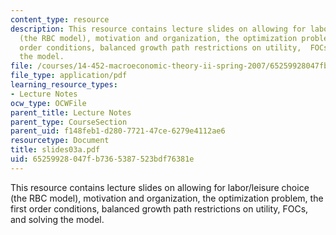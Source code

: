 ```yaml
---
content_type: resource
description: This resource contains lecture slides on allowing for labor/leisure choice
  (the RBC model), motivation and organization, the optimization problem, the first
  order conditions, balanced growth path restrictions on utility,  FOCs, and solving
  the model.
file: /courses/14-452-macroeconomic-theory-ii-spring-2007/65259928047fb7365387523bdf76381e_slides03a.pdf
file_type: application/pdf
learning_resource_types:
- Lecture Notes
ocw_type: OCWFile
parent_title: Lecture Notes
parent_type: CourseSection
parent_uid: f148feb1-d280-7721-47ce-6279e4112ae6
resourcetype: Document
title: slides03a.pdf
uid: 65259928-047f-b736-5387-523bdf76381e
---
```

This resource contains lecture slides on allowing for labor/leisure choice (the RBC model), motivation and organization, the optimization problem, the first order conditions, balanced growth path restrictions on utility,  FOCs, and solving the model.

